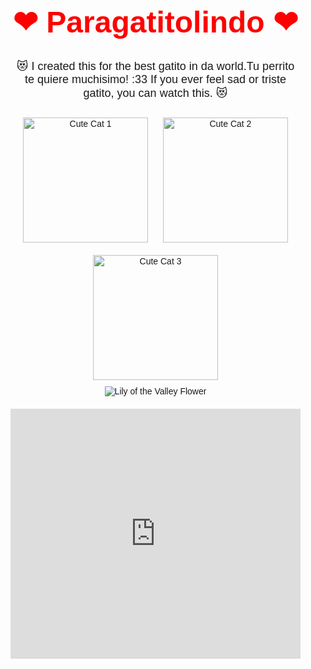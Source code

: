 
<!DOCTYPE html>
<html lang="en">
<head>
<meta charset="UTF-8">
<meta name="viewport" content="width=device-width, initial-scale=1.0">
<title>Paragatitolindo</title>
<style>
    body {
        font-family: Arial, sans-serif;
        margin: 0;
        padding: 0;
    }
    .container {
        max-width: 800px;
        margin: 0 auto;
        padding: 20px;
        text-align: center;
    }
    .heart {
        font-size: 48px;
        color: red;
    }
    .text {
        font-size: 18px;
        margin-top: 20px;
    }
    .gato-img {
        width: 200px;
        height: auto;
        margin: 10px;
    }
    iframe {
        width: 100%;
        height: 400px;
        margin-top: 20px;
    }
</style>
</head>
<body>
<div class="container">
    <h1 class="heart">&#10084; Paragatitolindo &#10084;</h1>
    <p class="text">&#128571; I created this for the best gatito in da world.Tu perrito te quiere muchisimo! :33 If you ever feel sad or triste gatito, you can watch this. &#128571;</p>
    <div class="gatos">
        <img class="gato-img" src="https://img.freepik.com/fotos-premium/dos-gatos-abrazandose-nieve_900370-22892.jpg?w=360" alt="Cute Cat 1">
        <img class="gato-img" src="https://i.etsystatic.com/6908127/r/il/d930cf/743031890/il_fullxfull.743031890_cjmw.jpg" alt="Cute Cat 2">
        <img class="gato-img" src="https://i.pinimg.com/564x/08/df/6b/08df6b41d9ab3498618f7050da8234a7.jpg" alt="Cute Cat 3">
    </div>
    <img src="https://www.tallahassee.com/gcdn/presto/2021/05/13/PTAL/46693815-838c-411b-b0ef-b932f169bfb4-convallaria.jpg?width=660&height=736&fit=crop&format=pjpg&auto=webp" alt="Lily of the Valley Flower">
    <iframe src="https://www.youtube.com/embed/Tw3zSoc1tXo" frameborder="0" allowfullscreen></iframe>
</div>
</body>
</html>
